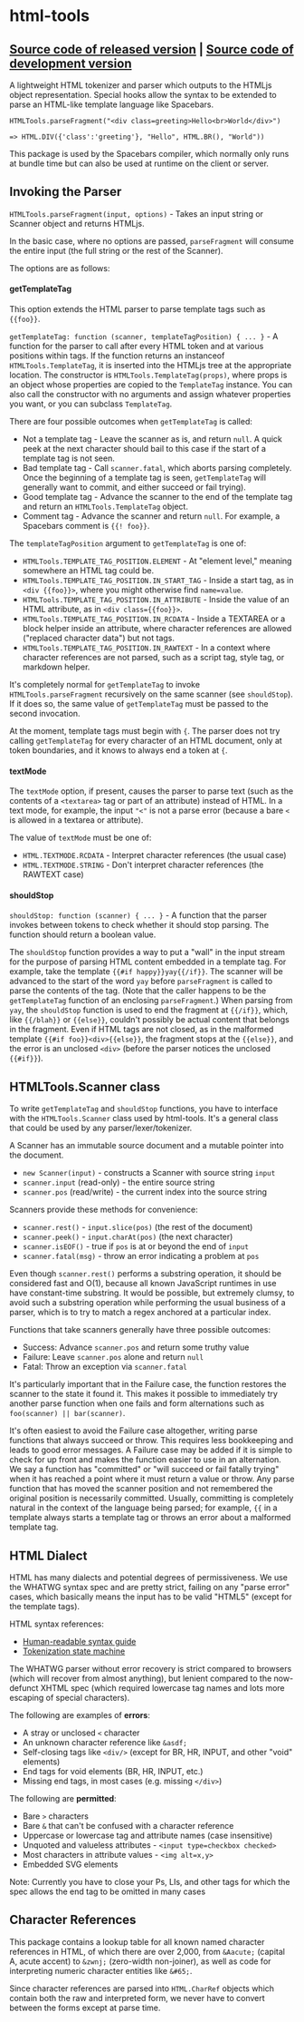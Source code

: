 # html-tools
[Source code of released version](https://github.com/meteor/meteor/tree/master/packages/html-tools) | [Source code of development version](https://github.com/meteor/meteor/tree/master/packages/html-tools)
---

A lightweight HTML tokenizer and parser which outputs to the HTMLjs
object representation.  Special hooks allow the syntax to be extended
to parse an HTML-like template language like Spacebars.

```
HTMLTools.parseFragment("<div class=greeting>Hello<br>World</div>")

=> HTML.DIV({'class':'greeting'}, "Hello", HTML.BR(), "World"))
```

This package is used by the Spacebars compiler, which normally only
runs at bundle time but can also be used at runtime on the client or
server.

## Invoking the Parser

`HTMLTools.parseFragment(input, options)` - Takes an input string or Scanner object and returns HTMLjs.

In the basic case, where no options are passed, `parseFragment` will consume the entire input (the full string or the rest of the Scanner).

The options are as follows:

#### getTemplateTag

This option extends the HTML parser to parse template tags such as `{{foo}}`.

`getTemplateTag: function (scanner, templateTagPosition) { ... }` - A function for the parser to call after every HTML token and at various positions within tags.  If the function returns an instanceof `HTMLTools.TemplateTag`, it is inserted into the HTMLjs tree at the appropriate location.  The constructor is `HTMLTools.TemplateTag(props)`, where props is an object whose properties are copied to the `TemplateTag` instance.  You can also call the constructor with no arguments and assign whatever properties you want, or you can subclass `TemplateTag`.

There are four possible outcomes when `getTemplateTag` is called:

* Not a template tag - Leave the scanner as is, and return `null`.  A quick peek at the next character should bail to this case if the start of a template tag is not seen.
* Bad template tag - Call `scanner.fatal`, which aborts parsing completely.  Once the beginning of a template tag is seen, `getTemplateTag` will generally want to commit, and either succeed or fail trying).
* Good template tag - Advance the scanner to the end of the template tag and return an `HTMLTools.TemplateTag` object.
* Comment tag - Advance the scanner and return `null`.  For example, a Spacebars comment is `{{! foo}}`.

The `templateTagPosition` argument to `getTemplateTag` is one of:

* `HTMLTools.TEMPLATE_TAG_POSITION.ELEMENT` - At "element level," meaning somewhere an HTML tag could be.
* `HTMLTools.TEMPLATE_TAG_POSITION.IN_START_TAG` - Inside a start tag, as in `<div {{foo}}>`, where you might otherwise find `name=value`.
* `HTMLTools.TEMPLATE_TAG_POSITION.IN_ATTRIBUTE` - Inside the value of an HTML attribute, as in `<div class={{foo}}>`.
* `HTMLTools.TEMPLATE_TAG_POSITION.IN_RCDATA` - Inside a TEXTAREA or a block helper inside an attribute, where character references are allowed ("replaced character data") but not tags.
* `HTMLTools.TEMPLATE_TAG_POSITION.IN_RAWTEXT` - In a context where character references are not parsed, such as a script tag, style tag, or markdown helper.

It's completely normal for `getTemplateTag` to invoke `HTMLTools.parseFragment` recursively on the same scanner (see `shouldStop`).  If it does so, the same value of `getTemplateTag` must be passed to the second invocation.

At the moment, template tags must begin with `{`.  The parser does not try calling `getTemplateTag` for every character of an HTML document, only at token boundaries, and it knows to always end a token at `{`.

#### textMode

The `textMode` option, if present, causes the parser to parse text (such as the contents of a `<textarea>` tag or part of an attribute) instead of HTML.  In a text mode, for example, the input `"<"` is not a parse error (because a bare `<` is allowed in a textarea or attribute).

The value of `textMode` must be one of:

* `HTML.TEXTMODE.RCDATA` - Interpret character references (the usual case)
* `HTML.TEXTMODE.STRING` - Don't interpret character references (the RAWTEXT case)

#### shouldStop

`shouldStop: function (scanner) { ... }` - A function that the parser invokes between tokens to check whether it should stop parsing.  The function should return a boolean value.

The `shouldStop` function provides a way to put a "wall" in the input stream for the purpose of parsing HTML content embedded in a template tag.  For example, take the template `{{#if happy}}yay{{/if}}`.  The scanner will be advanced to the start of the word `yay` before `parseFragment` is called to parse the contents of the tag.  (Note that the caller happens to be the `getTemplateTag` function of an enclosing `parseFragment`.)  When parsing from `yay`, the `shouldStop` function is used to end the fragment at `{{/if}}`, which, like `{{/blah}}` or `{{else}}`, couldn't possibly be actual content that belongs in the fragment.  Even if HTML tags are not closed, as in the malformed template `{{#if foo}}<div>{{else}}`, the fragment stops at the `{{else}}`, and the error is an unclosed `<div>` (before the parser notices the unclosed `{{#if}}`).

## HTMLTools.Scanner class

To write `getTemplateTag` and `shouldStop` functions, you have to
interface with the `HTMLTools.Scanner` class used by html-tools.  It's a
general class that could be used by any parser/lexer/tokenizer.

A Scanner has an immutable source document and a mutable pointer into
the document.

* `new Scanner(input)` - constructs a Scanner with source string `input`
* `scanner.input` (read-only) - the entire source string
* `scanner.pos` (read/write) - the current index into the source string

Scanners provide these methods for convenience:

* `scanner.rest()` - `input.slice(pos)` (the rest of the document)
* `scanner.peek()` - `input.charAt(pos)` (the next character)
* `scanner.isEOF()` - true if `pos` is at or beyond the end of `input`
* `scanner.fatal(msg)` - throw an error indicating a problem at `pos`

Even though `scanner.rest()` performs a substring operation, it should be considered fast and O(1), because all known JavaScript runtimes in use have constant-time substring.  It would be possible, but extremely clumsy, to avoid such a substring operation while performing the usual business of a parser, which is to try to match a regex anchored at a particular index.

Functions that take scanners generally have three possible outcomes:

* Success:  Advance `scanner.pos` and return some truthy value
* Failure: Leave `scanner.pos` alone and return `null`
* Fatal: Throw an exception via `scanner.fatal`

It's particularly important that in the Failure case, the function restores the scanner to the state it found it.  This makes it possible to immediately try another parse function when one fails and form alternations such as `foo(scanner) || bar(scanner)`.

It's often easiest to avoid the Failure case altogether, writing parse functions that always succeed or throw.  This requires less bookkeeping and leads to good error messages.  A Failure case may be added if it is simple to check for up front and makes the function easier to use in an alternation.  We say a function has "committed" or "will succeed or fail fatally trying" when it has reached a point where it must return a value or throw.  Any parse function that has moved the scanner position and not remembered the original position is necessarily committed.  Usually, committing is completely natural in the context of the language being parsed; for example, `{{` in a template always starts a template tag or throws an error about a malformed template tag.

## HTML Dialect

HTML has many dialects and potential degrees of permissiveness.  We
use the WHATWG syntax spec and are pretty strict, failing on any
"parse error" cases, which basically means the input has to be
valid "HTML5" (except for the template tags).

HTML syntax references:

* [Human-readable syntax guide](http://developers.whatwg.org/syntax.html#syntax)
* [Tokenization state machine](http://www.whatwg.org/specs/web-apps/current-work/multipage/tokenization.html)

The WHATWG parser without error recovery is strict compared to
browsers (which will recover from almost anything), but lenient
compared to the now-defunct XHTML spec (which required lowercase tag
names and lots more escaping of special characters).

The following are examples of **errors**:

* A stray or unclosed `<` character
* An unknown character reference like `&asdf;`
* Self-closing tags like `<div/>` (except for BR, HR, INPUT, and other "void" elements)
* End tags for void elements (BR, HR, INPUT, etc.)
* Missing end tags, in most cases (e.g. missing `</div>`)

The following are **permitted**:

* Bare `>` characters
* Bare `&` that can't be confused with a character reference
* Uppercase or lowercase tag and attribute names (case insensitive)
* Unquoted and valueless attributes - `<input type=checkbox checked>`
* Most characters in attribute values - `<img alt=x,y>`
* Embedded SVG elements

Note: Currently you have to close your Ps, LIs, and other tags for
which the spec allows the end tag to be omitted in many cases

## Character References

This package contains a lookup table for all known named character references in HTML, of which there are over 2,000, from `&Aacute;` (capital A, acute accent) to `&zwnj;` (zero-width non-joiner), as well as code for interpreting numeric character entities like `&#65;`.

Since character references are parsed into `HTML.CharRef` objects which contain both the raw and interpreted form, we never have to convert between the forms except at parse time.

